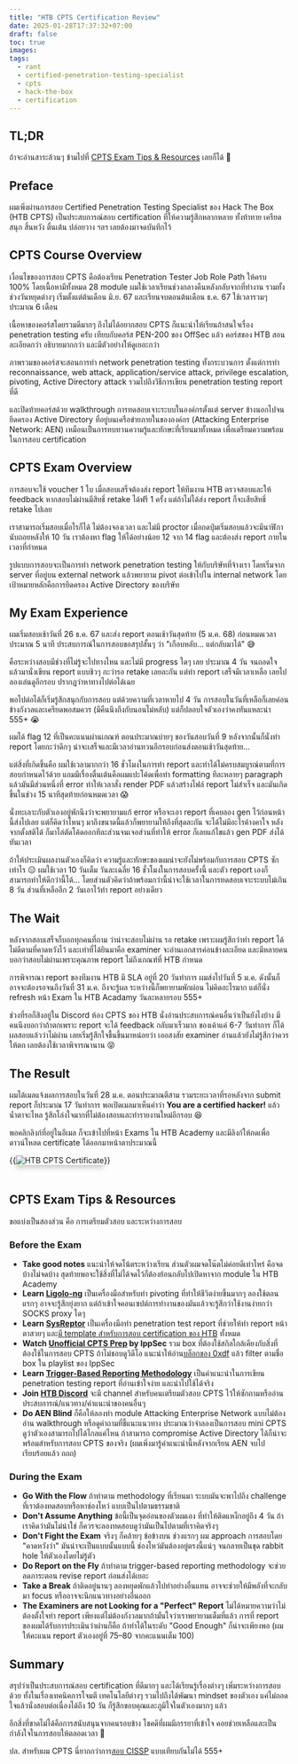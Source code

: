 ```yaml
---
title: "HTB CPTS Certification Review"
date: 2025-01-28T17:37:32+07:00
draft: false
toc: true
images:
tags:
  - rant
  - certified-penetration-testing-specialist
  - cpts
  - hack-the-box
  - certification
---
```


## TL;DR
ถ้าจะอ่านสาระล้วนๆ ข้ามไปที่ [CPTS Exam Tips & Resources](#cpts-exam-tips--resources) เลยก็ได้ 🤣

## Preface
ผมเพิ่งผ่านการสอบ Certified Penetration Testing Specialist ของ Hack The Box (HTB CPTS) เป็นประสบการณ์สอบ certification ที่ให้ความรู้สึกหลากหลาย ทั้งท้าทาย เครียด สนุก สิ้นหวัง ตื่นเต้น ปล่อยวาง ฯลฯ เลยต้องมาจดบันทึกไว้

<center><div data-iframe-width="150" data-iframe-height="270" data-share-badge-id="da38a0ce-8911-420c-ab6a-c90413f738c1" data-share-badge-host="https://www.credly.com"></div><script type="text/javascript" async src="//cdn.credly.com/assets/utilities/embed.js"></script></center>

## CPTS Course Overview
เงื่อนไขของการสอบ CPTS คือต้องเรียน Penetration Tester Job Role Path ให้ครบ 100% โดยเนื้อหามีทั้งหมด 28 module ผมใช้เวลาเรียนช่วงกลางคืนหลังกลับจากที่ทำงาน รวมทั้งช่วงวันหยุดต่างๆ เริ่มตั้งแต่ต้นเดือน มิ.ย. 67 และเรียนจบตอนต้นเดือน ธ.ค. 67 ใช้เวลารวมๆ ประมาณ 6 เดือน

เนื้อหาของคอร์สโดยรวมดีมากๆ ถึงไม่ได้อยากสอบ CPTS ก็แนะนำให้เรียนถ้าสนใจเรื่อง penetration testing ครับ เทียบกับคอร์ส PEN-200 ของ OffSec แล้ว คอร์สของ HTB สอนละเอียดกว่า อธิบายมากกว่า และมีตัวอย่างให้ดูเยอะกว่า

ภาพรวมของคอร์สจะสอนการทำ network penetration testing ทั้งกระบวนการ ตั้งแต่การทำ reconnaissance, web attack, application/service attack, privilege escalation, pivoting, Active Directory attack รวมไปถึงวิธีการเขียน penetration testing report ที่ดี

และปิดท้ายคอร์สด้วย walkthrough การทดสอบเจาะระบบในองค์กรตั้งแต่ server ข้างนอกไปจนยึดครอง Active Directory ที่อยู่บนเครือข่ายภายในขององค์กร (Attacking Enterprise Network: AEN) เหมือนเป็นการทบทวนความรู้และทักษะที่เรียนมาทั้งหมด เพื่อเตรียมความพร้อมในการสอบ certification

## CPTS Exam Overview
การสอบจะใช้ voucher 1 ใบ เมื่อสอบเสร็จต้องส่ง report ให้ทีมงาน HTB ตรวจสอบและให้ feedback หากสอบไม่ผ่านมีสิทธิ์ retake ได้ฟรี 1 ครั้ง แต่ถ้าไม่ได้ส่ง report ก็จะเสียสิทธิ์ retake ไปเลย

เราสามารถเริ่มสอบเมื่อไรก็ได้ ไม่ต้องจองเวลา และไม่มี proctor เมื่อกดปุ่มเริ่มสอบแล้วจะมีนาฬิกานับถอยหลังให้ 10 วัน เราต้องหา flag ให้ได้อย่างน้อย 12 จาก 14 flag และต้องส่ง report ภายในเวลาที่กำหนด

รูปแบบการสอบจะเป็นการทำ network penetration testing ให้กับบริษัทที่จ้างเรา โดยเริ่มจาก server ที่อยู่บน external network แล้วพยายาม pivot ต่อเข้าไปใน internal network โดยเป้าหมายหลักคือการยึดครอง Active Directory ของบริษัท

## My Exam Experience
ผมเริ่มสอบเช้าวันที่ 26 ธ.ค. 67 และส่ง report ตอนเช้าวันสุดท้าย (5 ม.ค. 68) ก่อนหมดเวลาประมาณ 5 นาที ประสบการณ์ในการสอบขอสรุปสั้นๆ ว่า "เกือบหลับ... แต่กลับมาได้" 😅

คือระหว่างสอบมีช่วงที่ไม่รู้จะไปทางไหน และไม่มี progress ใดๆ เลย ประมาณ 4 วัน จนถอดใจแล้วมานั่งเขียน report แบบชิวๆ กะว่ารอ retake เลยละกัน แต่ทำ report เสร็จมีเวลาเหลือ เลยไปลองเล่นดูอีกรอบ ปรากฏว่าหาทางไปต่อได้เฉย

พอไปต่อได้ก็เริ่มรู้สึกสนุกกับการสอบ แต่ด้วยความที่เวลาหายไป 4 วัน การสอบในวันที่เหลือก็เลยค่อนข้างกังวลและเครียดพอสมควร (มีคืนนึงถึงกับนอนไม่หลับ) แต่ก็ปลอบใจตัวเองว่าคงทันแหละน่า 555+ 😭

ผมได้ flag 12 ที่เป็นคะแนนผ่านเกณฑ์ ตอนประมาณบ่ายๆ ของวันสอบวันที่ 9 หลังจากนั้นก็นั่งทำ report โดยกะว่าดึกๆ น่าจะเสร็จและมีเวลาอ่านทวนอีกรอบก่อนส่งตอนเช้าวันสุดท้าย...

แต่สิ่งที่เกิดขึ้นคือ ผมใช้เวลามากกว่า 16 ชั่วโมงในการทำ report และทำได้ไม่ครบสมบูรณ์ตามที่การสอบกำหนดไว้ด้วย แถมมีเรื่องตื่นเต้นคือผมแปะโค้ดเพื่อทำ formatting ทีละหลายๆ paragraph แล้วมันมีส่วนหนึ่งที่ error ทำให้เวลาสั่ง render PDF แล้วสร้างไฟล์ report ไม่สำเร็จ และมันเกิดขึ้นในช่วง 15 นาทีสุดท้ายก่อนหมดเวลา 😱

นั่งทะเลาะกับตัวเองอยู่พักนึงว่าจะพยายามแก้ error หรือจะเอา report ที่เคยลอง gen ไว้ก่อนหน้านี้ส่งไปเลย แต่ก็คิดว่าไหนๆ มาถึงขนาดนี้แล้วก็พยายามให้ถึงที่สุดละกัน จะได้ไม่มีอะไรค้างคาใจ หลังจากตั้งสติได้ ก็มาไล่ตัดโค้ดออกทีละส่วนจนเจอส่วนที่ทำให้ error ก็เลยแก้ไขแล้ว gen PDF ส่งได้ทันเวลา

ถ้าให้ประเมินผลงานตัวเองก็คิดว่า ความรู้และทักษะของผมน่าจะยังไม่พร้อมกับการสอบ CPTS ซักเท่าไร 😑 ผมใช้เวลา 10 วันเต็ม วันละเฉลี่ย 16 ชั่วโมงในการสอบครั้งนี้ และตัว report เองก็สามารถทำให้ดีกว่านี้ได้... โดยส่วนตัวคิดว่าถ้าพร้อมกว่านี้น่าจะใช้เวลาในการทดสอบเจาะระบบไม่เกิน 8 วัน ส่วนที่เหลืออีก 2 วันเอาไว้ทำ report อย่างเดียว

## The Wait
หลังจากสอบเสร็จก็บอกทุกคนที่ถาม ว่าน่าจะสอบไม่ผ่าน รอ retake เพราะผมรู้สึกว่าทำ report ได้ไม่ดีตามที่คาดหวังไว้ และเท่าที่ได้ยินมาคือ examiner จะอ่านเอกสารค่อนข้างละเอียด และมีหลายคนบอกว่าสอบไม่ผ่านเพราะคุณภาพ report ไม่ถึงเกณฑ์ที่ HTB กำหนด

การพิจารณา report ของทีมงาน HTB มี SLA อยู่ที่ 20 วันทำการ ผมส่งไปวันที่ 5 ม.ค. ดังนั้นก็อาจจะต้องรอจนถึงวันที่ 31 ม.ค. ถึงจะรู้ผล ระหว่างนี้ก็พยายามพักผ่อน ไม่คิดอะไรมาก แต่ก็นั่ง refresh หน้า Exam ใน HTB Acadamy วันละหลายรอบ 555+

ช่วงที่รอก็สิงอยู่ใน Discord ห้อง CPTS ของ HTB นั่งอ่านประสบการณ์คนอื่นว่าเป็นยังไงบ้าง มีคนนึงบอกว่าถ้าตกเพราะ report จะได้ feedback กลับมาเร็วมาก ของเค้าแค่ 6-7 วันทำการ ก็ได้ผลสอบแล้วว่าไม่ผ่าน เลยเริ่มรู้สึกใจชื้นขึ้นมาหน่อยว่า เออสงสัย examiner อ่านแล้วยังไม่รู้สึกว่าควรให้ตก เลยต้องใช้เวลาพิจารณานาน 😝

## The Result
ผมได้เมลแจ้งผลการสอบในวันที่ 28 ม.ค. ตอนประมาณตีสาม รวมระยะเวลาที่รอหลังจาก submit report ก็ประมาณ 17 วันทำการ พอเปิดเมลมาเห็นคำว่า **You are a certified hacker!** แล้วน้ำตาจะไหล รู้สึกโล่งใจมากที่ไม่ต้องสอบและทำรายงานใหม่อีกรอบ 😆

พอคลิกลิงก์ที่อยู่ในอีเมล ก็จะเข้าไปที่หน้า Exams ใน HTB Academy และมีลิงก์ให้กดเพื่อดาวน์โหลด certificate ได้ออกมาหน้าตาประมาณนี้

{{<image src="/img/htb-cpts-certification-review/htb-cpts-certificate.png" alt="HTB CPTS Certificate" position="center" style="box-shadow: 0 5px 10px 0 rgba(0,0,0,0.2); margin-bottom: 1.5em;">}}

## CPTS Exam Tips & Resources
ขอแบ่งเป็นสองส่วน คือ การเตรียมตัวสอบ และระหว่างการสอบ

### Before the Exam
* **Take good notes** แนะนำให้จดโน้ตระหว่างเรียน ส่วนตัวผมจดโน๊ตไม่ค่อยดีเท่าไหร่ คือจดบ้างไม่จดบ้าง สุดท้ายพอจะใช้สิ่งที่ไม่ได้จดไว้ก็ต้องย้อนกลับไปเปิดหาจาก module ใน HTB Academy
* **Learn [Ligolo-ng](https://github.com/nicocha30/ligolo-ng)** เป็นเครื่องมือสำหรับทำ pivoting ที่ทำให้ชีวิตง่ายขึ้นมากๆ ลองใช้ตอนแรกๆ อาจจะรู้สึกยุ่งยาก แต่ถ้าเข้าใจคอนเซปต์การทำงานของมันแล้วจะรู้สึกว่าใช้งานง่ายกว่า SOCKS proxy ใดๆ
* **Learn [SysReptor](https://github.com/Syslifters/sysreptor)** เป็นเครื่องมือทำ penetration test report ที่ช่วยให้ทำ report หน้าตาสวยๆ และ[มี template สำหรับการสอบ certification ของ HTB](https://www.hackthebox.com/blog/certification-templates) ทั้งหมด
* **Watch [Unofficial CPTS Prep](https://www.youtube.com/playlist?list=PLidcsTyj9JXItWpbRtTg6aDEj10_F17x5) by IppSec** รวม box ที่ต้องใช้สกิลใกล้เคียงกับสิ่งที่ต้องใช้ในการสอบ CPTS ถ้าไม่ชอบดูวิดีโอ แนะนำให้อ่าน[บล็อกของ 0xdf](https://0xdf.gitlab.io/) แล้ว filter ตามชื่อ box ใน playlist ของ IppSec
* **Learn [Trigger-Based Reporting Methodology](https://www.brunorochamoura.com/posts/cpts-report/)** เป็นคำแนะนำในการเขียน penetration testing report ที่อ่านเข้าใจง่าย และนำไปใช้ได้จริง
* **Join [HTB Discord](https://discord.gg/hackthebox)** จะมี channel สำหรับคนเตรียมตัวสอบ CPTS ไว้ให้ซักถามหรืออ่านประสบการณ์/แนวทาง/คำแนะนำของคนอื่นๆ
* **Do AEN Blind** ก็คือให้ลองทำ module Attacking Enterprise Network แบบไม่ต้องอ่าน walkthrough หรือดูคำถามที่ชี้แนะแนวทาง ประมาณว่าจำลองเป็นการสอบ mini CPTS ดูว่าตัวเองสามารถไปได้ไกลแค่ไหน ถ้าสามารถ compromise Active Directory ได้ก็น่าจะพร้อมสำหรับการสอบ CPTS ของจริง (ผมเพิ่งมารู้คำแนะนำนี้หลังจากเรียน AEN จบไปเรียบร้อยแล้ว ถถถ)

### During the Exam
* **Go With the Flow** ถ้าทำตาม methodology ที่เรียนมา ระบบมันจะพาไปถึง challenge ที่เราต้องทดสอบหรือหาช่องโหว่ แบบเป็นไปตามธรรมชาติ
* **Don't Assume Anything** ข้อนี้เป็นจุดอ่อนของตัวผมเอง ที่ทำให้ติดแหง็กอยู่ถึง 4 วัน ถ้าเราคิดว่ามันไม่น่าใช่ ก็ควรจะลองทดสอบดูว่ามันเป็นไปตามที่เราคิดจริงๆ
* **Don't Fight the Exam** จริงๆ ก็คล้ายๆ ข้อข้างบน ช่วงแรกๆ ผม approach การสอบโดย "คาดหวังว่า" มันน่าจะเป็นแบบนั้นแบบนี้ ช่องโหว่มันต้องอยู่ตรงนี้แน่ๆ จนกลายเป็นขุด rabbit hole ให้ตัวเองโดยไม่รู้ตัว
* **Do Report on the Fly** ถ้าทำตาม trigger-based reporting methodology จะช่วยลดภาระตอน revise report ก่อนส่งได้เยอะ
* **Take a Break** ถ้าติดอยู่นานๆ ลองหยุดพักแล้วไปทำอย่างอื่นแทน อาจจะช่วยให้มีพลังที่จะกลับมา focus หรืออาจจะนึกแนวทางอย่างอื่นออก
* **The Examiners are not Looking for a "Perfect" Report** ไม่ได้หมายความว่าไม่ต้องตั้งใจทำ report เพียงแต่ไม่ต้องกังวลมากถ้ามั่นใจว่าเราพยายามเต็มที่แล้ว การที่ report ของผมได้รับการประเมินว่าผ่านก็คือ ถ้าทำได้ในระดับ "Good Enough" ก็น่าจะเพียงพอ (ผมให้คะแนน report ตัวเองอยู่ที่ 75–80 จากคะแนนเต็ม 100)

## Summary
สรุปว่าเป็นประสบการณ์สอบ certification ที่ดีมากๆ และได้เรียนรู้เรื่องต่างๆ เพิ่มระหว่างการสอบด้วย ทั้งในเรื่องเทคนิคการโจมตี เทคโนโลยีต่างๆ รวมไปถึงได้พัฒนา mindset ของตัวเอง แค่ไม่ถอดใจแล้วนั่งสอบต่อเนื่องได้ถึง 10 วัน ก็รู้สึกขอบคุณและภูมิใจในตัวเองมากๆ แล้ว

อีกสิ่งที่ขาดไม่ได้คือการสนับสนุนจากคนรอบข้าง โชคดีที่ผมมีภรรยาที่เข้าใจ คอยช่วยเหลือและเป็นกำลังใจในการสอบให้ตลอดเวลา 💖

ปล. สำหรับผม CPTS นี่ยากกว่าการ[สอบ CISSP](/posts/cissp-exam-preparation-review/) แบบเทียบกันไม่ได้ 555+
